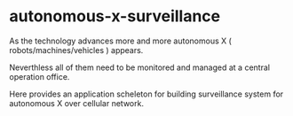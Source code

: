 # autonomous-x-surveillance

As the technology advances more and more autonomous X ( robots/machines/vehicles ) appears.

Neverthless all of them need to be monitored and managed at a central operation office.

Here provides an application scheleton for building surveillance system for autonomous X over cellular network.  
